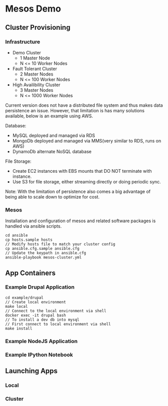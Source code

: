 # Mesos Demo

## Cluster Provisioning

### Infrastructure

- Demo Cluster
	- 1 Master Node
	- N <= 10 Worker Nodes
- Fault Tolerant Cluster
	- 2 Master Nodes
	- N <= 100 Worker Nodes
- High Availibility Cluster
	- 3 Master Nodes
	- N <= 1000 Worker Nodes

Current version does not have a distributed file system and thus makes data persistence an issue. However, that limitation is has many solutions available, below is an example using AWS.

Database:

- MySQL deployed and managed via RDS
- MongoDb deployed and managed via MMS(very similar to RDS, runs on AWS)
- DynamoDb alternate NoSQL database

File Storage:

- Create EC2 instances with EBS mounts that DO NOT terminate with instance.
- Use S3 for file storage, either streaming directly or doing periodic sync.

Note: With the limitation of persistence also comes a big advantage of being able to scale down to optimize for cost.


### Mesos

Installation and configuration of mesos and related software packages is handled via ansible scripts.

```
cd ansible
cp hosts.sample hosts
// Modify hosts file to match your cluster config
cp ansible.cfg.sample ansible.cfg
// Update the keypath in ansible.cfg
ansible-playbook mesos-cluster.yml
```

## App Containers

### Example Drupal Application
```
cd example/drupal
// Create local environment
make local
// Connect to the local environment via shell
docker exec -it drupal bash
// To install a dev db into mysql
// First connect to local environment via shell
make install
```

### Example NodeJS Application

### Example IPython Notebook

## Launching Apps

### Local

### Cluster
